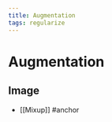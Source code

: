 ```yaml
---
title: Augmentation
tags: regularize
---
```


# Augmentation

## Image
- [[Mixup]]
#anchor






























